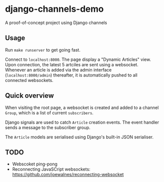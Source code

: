 # django-channels-demo
A proof-of-concept project using Django channels

## Usage
Run `make runserver` to get going fast.

Connect to `localhost:8000`. The page display a "Dynamic Articles" view. Upon connection, the latest 5 artciles are sent using a websocket. Whenever an article is added via the admin interface (`localhost:8000/admin`) thereafter, it is automatically pushed to all connected websockets.

## Quick overview

When visiting the root page, a websocket is created and added to a channel `Group`, which is a list of current `subscribers`.

Django signals are used to catch `Article` creation events. The event handler sends a message to the subscriber group.

The `Article` models are serialised using Django's built-in JSON serialiser.


## TODO
* Webscoket ping-pong
* Reconnecting JavaSCript websockets: https://github.com/joewalnes/reconnecting-websocket


